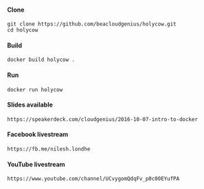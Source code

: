 #### Clone

    git clone https://github.com/beacloudgenius/holycow.git
    cd holycow

#### Build

    docker build holycow .

#### Run

    docker run holycow

#### Slides available

    https://speakerdeck.com/cloudgenius/2016-10-07-intro-to-docker

#### Facebook livestream

    https://fb.me/nilesh.londhe
    
#### YouTube livestream
    
    https://www.youtube.com/channel/UCvygomQdqFv_p0c00EYufPA
